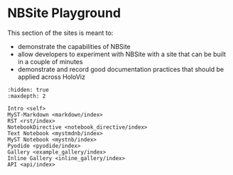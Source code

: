 # NBSite Playground

This section of the sites is meant to:

- demonstrate the capabilities of NBSite
- allow developers to experiment with NBSite with a site that can be built in a couple of minutes
- demonstrate and record good documentation practices that should be applied across HoloViz

```{toctree}
:hidden: true
:maxdepth: 2

Intro <self>
MyST-Markdown <markdown/index>
RST <rst/index>
NotebookDirective <notebook_directive/index>
Text Notebook <mystmdnb/index>
MyST Notebook <mystnb/index>
Pyodide <pyodide/index>
Gallery <example_gallery/index>
Inline Gallery <inline_gallery/index>
API <api/index>
```
